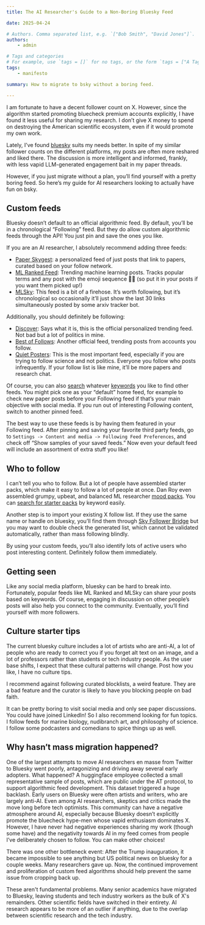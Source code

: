 ```yaml
---
title: The AI Researcher's Guide to a Non-Boring Bluesky Feed

date: 2025-04-24

# Authors. Comma separated list, e.g. `["Bob Smith", "David Jones"]`.
authors:
    - admin

# Tags and categories
# For example, use `tags = []` for no tags, or the form `tags = ["A Tag", "Another Tag"]` for one or more tags.
tags:
    - manifesto

summary: How to migrate to bsky without a boring feed.

---
```


I am fortunate to have a decent follower count on X. However, since the algorithm started promoting bluecheck premium accounts explicitly, I have found it less useful for sharing my research. I don’t give X money to spend on destroying the American scientific ecosystem, even if it would promote my own work.

Lately, I’ve found [bluesky](https://bsky.app/) suits my needs better. In spite of my similar follower counts on the different platforms, my posts are often more reshared and liked there. The discussion is more intelligent and informed, frankly, with less vapid LLM-generated engagement bait in my paper threads.

However, if you just migrate without a plan, you’ll find yourself with a pretty boring feed. So here’s my guide for AI researchers looking to actually have fun on bsky.

## Custom feeds

Bluesky doesn’t default to an official algorithmic feed. By default, you’ll be in a chronological “Following” feed. But they do allow custom algorithmic feeds through the API! You just pin and save the ones you like.

If you are an AI researcher, I absolutely recommend adding three feeds:
- [Paper Skygest](https://bsky.app/profile/paper-feed.bsky.social/feed/preprintdigest): a personalized feed of just posts that link to papers, curated based on your follow network.
- [ML Ranked Feed](https://bsky.app/profile/smcgrath.phd/feed/aaals4dn6kcoi): Trending machine learning posts. Tracks popular terms and any post with the emoji sequence 🤖🧠 (so put it in your posts if you want them picked up!)
- [MLSky](https://bsky.app/profile/alexr.bsky.social/feed/MLSky): This feed is a bit of a firehose. It’s worth following, but it’s chronological so occasionally it’ll just show the last 30 links simultaneously posted by some arxiv tracker bot.

Additionally, you should definitely be following:
- [Discover](https://bsky.app/profile/bsky.app/feed/whats-hot): Says what it is, this is the official personalized trending feed. Not bad but a lot of politics in mine.
- [Best of Follows](https://bsky.app/profile/bsky.app/feed/best-of-follows): Another official feed, trending posts from accounts you follow.
- [Quiet Posters](https://bsky.app/profile/did:plc:vpkhqolt662uhesyj6nxm7ys/feed/infreq): This is the most important feed, especially if you are trying to follow science and not politics. Everyone you follow who posts infrequently. If your follow list is like mine, it’ll be more papers and research chat.

Of course, you can also [search](https://blueskyfeeds.com/en) whatever [keywords](https://bsky.app/search?q=NLP) you like to find other feeds. You might pick one as your “default” home feed, for example to check new paper posts before your Following feed if that’s your main objective with social media. If you run out of interesting Following content, switch to another pinned feed.

The best way to use these feeds is by having them featured in your Following feed. After pinning and saving your favorite third party feeds, go to `Settings -> Content and media -> Following Feed Preferences`, and check off “Show samples of your saved feeds.” Now even your default feed will include an assortment of extra stuff you like!


## Who to follow

I can’t tell you who to follow. But a lot of people have assembled starter packs, which make it easy to follow a lot of people at once. Dan Roy even assembled grumpy, upbeat, and balanced ML researcher [mood packs](https://bsky.app/profile/roydanroy.bsky.social). You can [search for starter packs](https://blueskydirectory.com/starter-packs/all?q=machine+learning) by keyword easily.

Another step is to import your existing X follow list. If they use the same name or handle on bluesky, you’ll find them through [Sky Follower Bridge](https://www.sky-follower-bridge.dev) but you may want to double check the generated list, which cannot be validated automatically, rather than mass following blindly.

By using your custom feeds, you’ll also identify lots of active users who post interesting content. Definitely follow them immediately. 

## Getting seen

Like any social media platform, bluesky can be hard to break into. Fortunately, popular feeds like ML Ranked and MLSky can share your posts based on keywords. Of course, engaging in discussion on other people’s posts will also help you connect to the community. Eventually, you’ll find yourself with more followers.

## Culture starter tips

The current bluesky culture includes a lot of artists who are anti-AI, a lot of people who are ready to correct you if you forget alt text on an image, and a lot of professors rather than students or tech industry people. As the user base shifts, I expect that these cultural patterns will change. Post how you like, I have no culture tips.

I recommend against following curated blocklists, a weird feature. They are a bad feature and the curator is likely to have you blocking people on bad faith.

It can be pretty boring to visit social media and only see paper discussions. You could have joined LinkedIn! So I also recommend looking for fun topics. I follow feeds for marine biology, nudibranch art, and philosophy of science. I follow some podcasters and comedians to spice things up as well.

## Why hasn’t mass migration happened?

One of the largest attempts to move AI researchers en masse from Twitter to Bluesky went poorly, antagonizing and driving away several early adopters. What happened? A huggingface employee collected a small representative sample of posts, which are public under the AT protocol, to support algorithmic feed development. This dataset triggered a huge backlash. Early users on Bluesky were often artists and writers, who are largely anti-AI. Even among AI researchers, skeptics and critics made the move long before tech optimists. This community can have a negative atmosphere around AI, especially because Bluesky doesn’t explicitly promote the bluecheck hype-men whose vapid enthusiasm dominates X. However, I have never had negative experiences sharing my work (though some have) and the negativity towards AI in my feed comes from people I’ve deliberately chosen to follow. You can make other choices!

There was one other bottleneck event: After the Trump inauguration, it became impossible to see anything but US political news on bluesky for a couple weeks. Many researchers gave up. Now, the continued improvement and proliferation of custom feed algorithms should help prevent the same issue from cropping back up.

These aren't fundamental problems. Many senior academics have migrated to Bluesky, leaving students and tech industry workers as the bulk of X's remainders. Other scientific fields have switched in their entirety. AI research appears to be more of an outlier if anything, due to the overlap between scientific research and the tech industry.